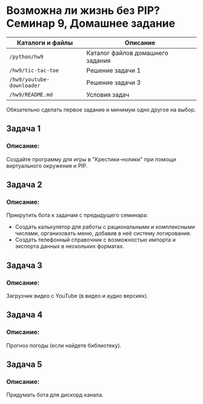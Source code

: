 # Возможна ли жизнь без PIP? Семинар 9, Домашнее задание

Каталоги и файлы          | Описание
--------------------------|-----------------------------------------------------
`/python/hw9`             | Каталог файлов домашнего задания
`/hw9/tic-tac-toe`        | Решение задачи 1
`/hw9/youtube-downloader` | Решение задачи 3
`/hw9/README.md`          | Условия задач

Обязательно сделать первое задание и минимум одно другое на выбор.

## Задача 1

### Описание:

Создайте программу для игры в "Крестики-нолики" при помощи виртуального окружения и PIP.

## Задача 2

### Описание:

Прикрутить бота к задачам с предыдущего семинара:
- Создать калькулятор для работы с рациональными и комплексными числами, организовать меню, добавив в неё систему логирования.
- Создать телефонный справочник с возможностью импорта и экспорта данных в нескольких форматах.

## Задача 3

### Описание:

Загрузчик видео с YouTube (в видео и аудио версиях).

## Задача 4

### Описание:

Прогноз погоды (если найдете библиотеку).

## Задача 5

### Описание:

Придумать бота для дискорд канала.

